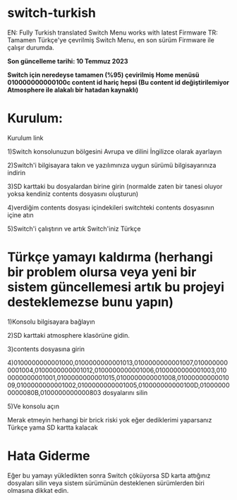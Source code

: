 # switch-turkish
EN: Fully Turkish translated Switch Menu works with latest Firmware
TR: Tamamen Türkçe'ye çevrilmiş Switch Menu, en son sürüm  Firmware ile çalışır durumda.

**Son güncelleme tarihi: 10 Temmuz 2023**

**Switch için neredeyse tamamen (%95) çevirilmiş Home menüsü
010000000000100c content id hariç hepsi (Bu content id değiştirilemiyor Atmosphere ile alakalı bir hatadan kaynaklı)**

# Kurulum:

Kurulum
link

1)Switch konsolunuzun bölgesini Avrupa ve dilini İngilizce olarak ayarlayın

2)Switch'i bilgisayara takın ve yazılımınıza uygun sürümü bilgisayarınıza indirin

3)SD karttaki bu dosyalardan birine girin (normalde zaten bir tanesi oluyor yoksa kendiniz contents dosyasını oluşturun)

4)verdiğim contents dosyası içindekileri switchteki contents dosyasının içine atın

5)Switch'i çalıştırın ve artık Switch'iniz Türkçe

# Türkçe yamayı kaldırma (herhangi bir problem olursa veya yeni bir sistem güncellemesi artık bu projeyi desteklemezse bunu yapın)

1)Konsolu bilgisayara bağlayın

2)SD karttaki atmosphere klasörüne gidin.

3)contents dosyasına girin

4)0100000000001000,0100000000001013,0100000000001007,0100000000001004,0100000000001012,0100000000001006,0100000000001003,0100000000001001,0100000000001015,0100000000001008,0100000000001009,0100000000001002,0100000000001005,010000000000100D,010000000000080B,0100000000000803 dosyalarını silin

5)Ve konsolu açın

Merak etmeyin herhangi bir brick riski yok eğer dediklerimi yaparsanız Türkçe yama SD kartta kalacak


# Hata Giderme

Eğer bu yamayı yükledikten sonra Switch çöküyorsa SD karta attığınız dosyaları silin veya sistem sürümünün desteklenen sürümlerden biri olmasına dikkat edin.

